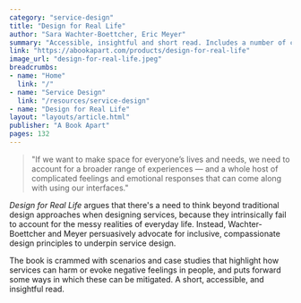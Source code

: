 ```yaml
---
category: "service-design"
title: "Design for Real Life"
author: "Sara Wachter-Boettcher, Eric Meyer"
summary: "Accessible, insightful and short read. Includes a number of case studies showcasing just why inclusive and compassionate thinking is instrumental in designing services."
link: "https://abookapart.com/products/design-for-real-life"
image_url: "design-for-real-life.jpeg"
breadcrumbs:
- name: "Home"
  link: "/"
- name: "Service Design"
  link: "/resources/service-design"
- name: "Design for Real Life"
layout: "layouts/article.html"
publisher: "A Book Apart"
pages: 132
---
```


> "If we want to make space for everyone’s lives and needs, we need to account for a broader range of experiences — and a whole host of complicated feelings and emotional responses that can come along with using our interfaces."

*Design for Real Life* argues that there's a need to think beyond traditional design approaches when designing services, because they intrinsically fail to account for the messy realities of everyday life. Instead, Wachter-Boettcher and Meyer persuasively advocate for inclusive, compassionate design principles to underpin service design.

The book is crammed with scenarios and case studies that highlight how services can harm or evoke negative feelings in people, and puts forward some ways in which these can be mitigated. A short, accessible, and insightful read.
